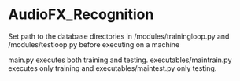 # AudioFX_Recognition

Set path to the database directories in /modules/trainingloop.py and /modules/testloop.py before executing on a machine

main.py executes both training and testing. executables/maintrain.py executes only training and executables/maintest.py only testing.
